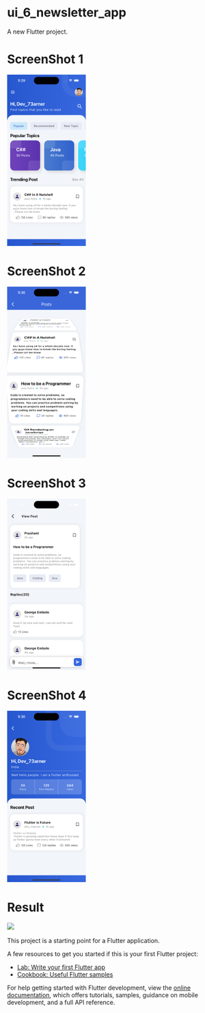 # ui_6_newsletter_app

A new Flutter project.


# ScreenShot 1
<img src ="https://github.com/Mirzaazmath/flutter_60_ui_challange/blob/main/ui_6_newsletter_app/assets/output/Screenshot1.png" height="400">

# ScreenShot 2
<img src ="https://github.com/Mirzaazmath/flutter_60_ui_challange/blob/main/ui_6_newsletter_app/assets/output/Screenshot2.png" height="400">

# ScreenShot 3
<img src ="https://github.com/Mirzaazmath/flutter_60_ui_challange/blob/main/ui_6_newsletter_app/assets/output/Screenshot3.png" height="400">

# ScreenShot 4
<img src ="https://github.com/Mirzaazmath/flutter_60_ui_challange/blob/main/ui_6_newsletter_app/assets/output/Screenshot4.png" height="400">

# Result
<img src ="https://github.com/Mirzaazmath/flutter_60_ui_challange/blob/main/ui_6_newsletter_app/assets/output/result.gif" height="400">


This project is a starting point for a Flutter application.

A few resources to get you started if this is your first Flutter project:

- [Lab: Write your first Flutter app](https://docs.flutter.dev/get-started/codelab)
- [Cookbook: Useful Flutter samples](https://docs.flutter.dev/cookbook)

For help getting started with Flutter development, view the
[online documentation](https://docs.flutter.dev/), which offers tutorials,
samples, guidance on mobile development, and a full API reference.
